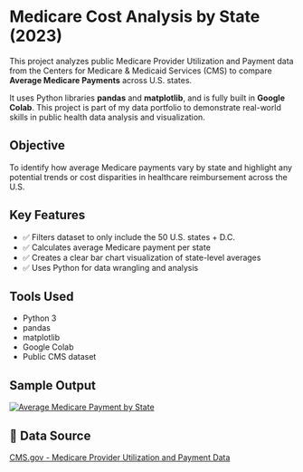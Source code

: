 # Medicare Cost Analysis by State (2023)

This project analyzes public Medicare Provider Utilization and Payment data from the Centers for Medicare & Medicaid Services (CMS) to compare **Average Medicare Payments** across U.S. states.

It uses Python libraries **pandas** and **matplotlib**, and is fully built in **Google Colab**. This project is part of my data portfolio to demonstrate real-world skills in public health data analysis and visualization.


## Objective

To identify how average Medicare payments vary by state and highlight any potential trends or cost disparities in healthcare reimbursement across the U.S.


## Key Features

- ✅ Filters dataset to only include the 50 U.S. states + D.C.
- ✅ Calculates average Medicare payment per state
- ✅ Creates a clear bar chart visualization of state-level averages
- ✅ Uses Python for data wrangling and analysis


## Tools Used

- Python 3
- pandas
- matplotlib
- Google Colab
- Public CMS dataset


## Sample Output

[![Average Medicare Payment by State](https://github.com/tyohannes2/healthcare-cost-analysis/blob/main/Average_Medicare_Payment_by_State_2023.png)](https://github.com/tyohannes2/Healthcare-Cost-Analysis/blob/main/Average%20Medicare%20Payment%20by%20State%202023.png)


## 📁 Data Source

[CMS.gov - Medicare Provider Utilization and Payment Data](https://data.cms.gov/)

